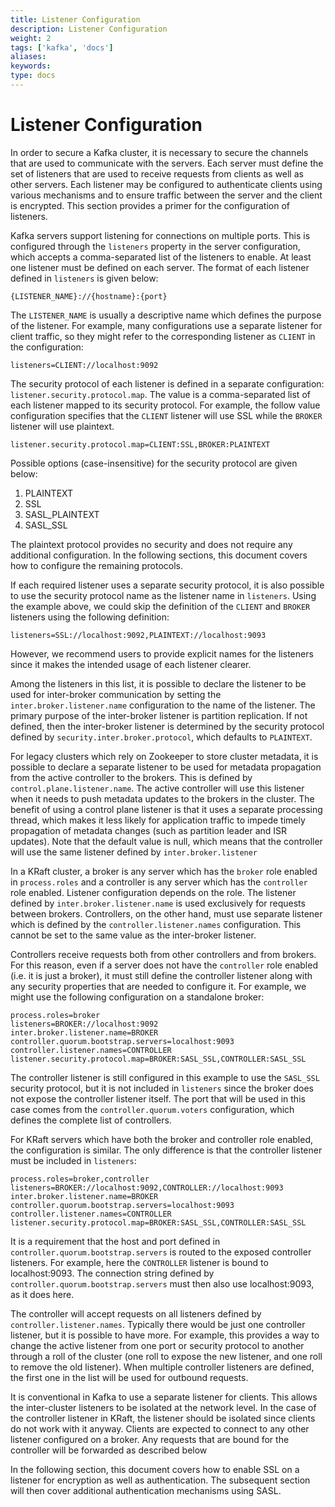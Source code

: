 ```yaml
---
title: Listener Configuration
description: Listener Configuration
weight: 2
tags: ['kafka', 'docs']
aliases: 
keywords: 
type: docs
---
```


# Listener Configuration

In order to secure a Kafka cluster, it is necessary to secure the channels that are used to communicate with the servers. Each server must define the set of listeners that are used to receive requests from clients as well as other servers. Each listener may be configured to authenticate clients using various mechanisms and to ensure traffic between the server and the client is encrypted. This section provides a primer for the configuration of listeners.

Kafka servers support listening for connections on multiple ports. This is configured through the `listeners` property in the server configuration, which accepts a comma-separated list of the listeners to enable. At least one listener must be defined on each server. The format of each listener defined in `listeners` is given below:
    
    
    {LISTENER_NAME}://{hostname}:{port}

The `LISTENER_NAME` is usually a descriptive name which defines the purpose of the listener. For example, many configurations use a separate listener for client traffic, so they might refer to the corresponding listener as `CLIENT` in the configuration:
    
    
    listeners=CLIENT://localhost:9092

The security protocol of each listener is defined in a separate configuration: `listener.security.protocol.map`. The value is a comma-separated list of each listener mapped to its security protocol. For example, the follow value configuration specifies that the `CLIENT` listener will use SSL while the `BROKER` listener will use plaintext.
    
    
    listener.security.protocol.map=CLIENT:SSL,BROKER:PLAINTEXT

Possible options (case-insensitive) for the security protocol are given below:

  1. PLAINTEXT
  2. SSL
  3. SASL_PLAINTEXT
  4. SASL_SSL



The plaintext protocol provides no security and does not require any additional configuration. In the following sections, this document covers how to configure the remaining protocols.

If each required listener uses a separate security protocol, it is also possible to use the security protocol name as the listener name in `listeners`. Using the example above, we could skip the definition of the `CLIENT` and `BROKER` listeners using the following definition:
    
    
    listeners=SSL://localhost:9092,PLAINTEXT://localhost:9093

However, we recommend users to provide explicit names for the listeners since it makes the intended usage of each listener clearer.

Among the listeners in this list, it is possible to declare the listener to be used for inter-broker communication by setting the `inter.broker.listener.name` configuration to the name of the listener. The primary purpose of the inter-broker listener is partition replication. If not defined, then the inter-broker listener is determined by the security protocol defined by `security.inter.broker.protocol`, which defaults to `PLAINTEXT`.

For legacy clusters which rely on Zookeeper to store cluster metadata, it is possible to declare a separate listener to be used for metadata propagation from the active controller to the brokers. This is defined by `control.plane.listener.name`. The active controller will use this listener when it needs to push metadata updates to the brokers in the cluster. The benefit of using a control plane listener is that it uses a separate processing thread, which makes it less likely for application traffic to impede timely propagation of metadata changes (such as partition leader and ISR updates). Note that the default value is null, which means that the controller will use the same listener defined by `inter.broker.listener`

In a KRaft cluster, a broker is any server which has the `broker` role enabled in `process.roles` and a controller is any server which has the `controller` role enabled. Listener configuration depends on the role. The listener defined by `inter.broker.listener.name` is used exclusively for requests between brokers. Controllers, on the other hand, must use separate listener which is defined by the `controller.listener.names` configuration. This cannot be set to the same value as the inter-broker listener.

Controllers receive requests both from other controllers and from brokers. For this reason, even if a server does not have the `controller` role enabled (i.e. it is just a broker), it must still define the controller listener along with any security properties that are needed to configure it. For example, we might use the following configuration on a standalone broker:
    
    
    process.roles=broker
    listeners=BROKER://localhost:9092
    inter.broker.listener.name=BROKER
    controller.quorum.bootstrap.servers=localhost:9093
    controller.listener.names=CONTROLLER
    listener.security.protocol.map=BROKER:SASL_SSL,CONTROLLER:SASL_SSL

The controller listener is still configured in this example to use the `SASL_SSL` security protocol, but it is not included in `listeners` since the broker does not expose the controller listener itself. The port that will be used in this case comes from the `controller.quorum.voters` configuration, which defines the complete list of controllers.

For KRaft servers which have both the broker and controller role enabled, the configuration is similar. The only difference is that the controller listener must be included in `listeners`:
    
    
    process.roles=broker,controller
    listeners=BROKER://localhost:9092,CONTROLLER://localhost:9093
    inter.broker.listener.name=BROKER
    controller.quorum.bootstrap.servers=localhost:9093
    controller.listener.names=CONTROLLER
    listener.security.protocol.map=BROKER:SASL_SSL,CONTROLLER:SASL_SSL

It is a requirement that the host and port defined in `controller.quorum.bootstrap.servers` is routed to the exposed controller listeners. For example, here the `CONTROLLER` listener is bound to localhost:9093. The connection string defined by `controller.quorum.bootstrap.servers` must then also use localhost:9093, as it does here.

The controller will accept requests on all listeners defined by `controller.listener.names`. Typically there would be just one controller listener, but it is possible to have more. For example, this provides a way to change the active listener from one port or security protocol to another through a roll of the cluster (one roll to expose the new listener, and one roll to remove the old listener). When multiple controller listeners are defined, the first one in the list will be used for outbound requests.

It is conventional in Kafka to use a separate listener for clients. This allows the inter-cluster listeners to be isolated at the network level. In the case of the controller listener in KRaft, the listener should be isolated since clients do not work with it anyway. Clients are expected to connect to any other listener configured on a broker. Any requests that are bound for the controller will be forwarded as described below

In the following section, this document covers how to enable SSL on a listener for encryption as well as authentication. The subsequent section will then cover additional authentication mechanisms using SASL.
